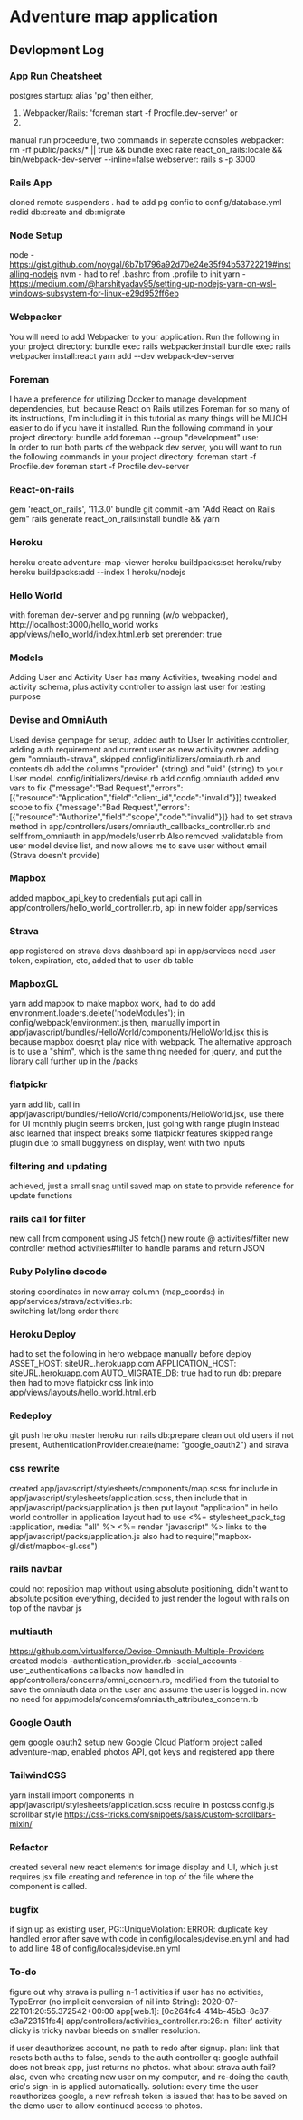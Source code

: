 # Adventure map application
## Devlopment Log

### App Run Cheatsheet
postgres startup: alias 'pg'
then either, 
1) Webpacker/Rails: 'foreman start -f Procfile.dev-server'
or 
2) 
manual run proceedure, two commands in seperate consoles
webpacker: rm -rf public/packs/* || true && bundle exec rake react_on_rails:locale && bin/webpack-dev-server --inline=false
webserver: rails s -p 3000
### Rails App
cloned remote
suspenders .
had to add pg confic to config/database.yml
redid db:create and db:migrate
### Node Setup
node - https://gist.github.com/noygal/6b7b1796a92d70e24e35f94b53722219#installing-nodejs
nvm - had to ref .bashrc from .profile to init
yarn - https://medium.com/@harshityadav95/setting-up-nodejs-yarn-on-wsl-windows-subsystem-for-linux-e29d952ff6eb
### Webpacker
You will need to add Webpacker to your application. Run the following in your project directory:
bundle exec rails webpacker:install
bundle exec rails webpacker:install:react
yarn add --dev webpack-dev-server
### Foreman
I have a preference for utilizing Docker to manage development dependencies, but, because React on Rails utilizes Foreman for so many of its instructions, I'm including it in this tutorial as many things will be MUCH easier to do if you have it installed.
Run the following command in your project directory:
bundle add foreman --group "development"
use:  
In order to run both parts of the webpack dev server, you will want to run the following commands in your project directory:
foreman start -f Procfile.dev
foreman start -f Procfile.dev-server
### React-on-rails
gem 'react_on_rails', '11.3.0'
bundle
git commit -am "Add React on Rails gem"
rails generate react_on_rails:install
bundle && yarn
### Heroku 
heroku create adventure-map-viewer
heroku buildpacks:set heroku/ruby
heroku buildpacks:add --index 1 heroku/nodejs
### Hello World
with foreman dev-server and pg running (w/o webpacker), http://localhost:3000/hello_world works
app/views/hello_world/index.html.erb set prerender: true
### Models
Adding User and Activity
User has many Activities, tweaking model and activity schema, plus activity controller to assign last user for testing purpose 
### Devise and OmniAuth
Used devise gempage for setup, added auth to User
In activities controller, adding auth requirement and current user as new activity owner.
adding gem "omniauth-strava", skipped config/initializers/omniauth.rb and contents
db add the columns "provider" (string) and "uid" (string) to your User model.
config/initializers/devise.rb add config.omniauth
added env vars to fix
{"message":"Bad Request","errors":[{"resource":"Application","field":"client_id","code":"invalid"}]}
tweaked scope to fix
{"message":"Bad Request","errors":[{"resource":"Authorize","field":"scope","code":"invalid"}]}
had to set strava method in app/controllers/users/omniauth_callbacks_controller.rb
and self.from_omniauth in app/models/user.rb
Also removed :validatable from user model devise list, and now allows me to save user without email (Strava doesn't provide) 
### Mapbox
added mapbox_api_key to credentials
put api call in app/controllers/hello_world_controller.rb, api in new folder app/services
### Strava
app registered on strava devs dashboard
api in app/services
need user token, expiration, etc, added that to user db table
### MapboxGL
yarn add mapbox
to make mapbox work, had to do add environment.loaders.delete('nodeModules'); in config/webpack/environment.js
then, manually import in app/javascript/bundles/HelloWorld/components/HelloWorld.jsx
this is because mapbox doesn;t play nice with webpack. The alternative approach is to use a "shim", which is the same thing needed for jquery, and put the library call further up in the /packs
### flatpickr
yarn add lib, call in app/javascript/bundles/HelloWorld/components/HelloWorld.jsx, use there for UI
monthly plugin seems broken, just going with range plugin instead
also learned that inspect breaks some flatpickr features
skipped range plugin due to small buggyness on display, went with two inputs
### filtering and updating 
achieved, just a small snag until saved map on state to provide reference for update functions
### rails call for filter
new call from component using JS fetch()
new route @ activities/filter
new controller method activities#filter to handle params and return JSON
### Ruby Polyline decode
storing coordinates in new array column (map_coords:) in app/services/strava/activities.rb:  
switching lat/long order there
### Heroku Deploy
had to set the following in hero webpage manually before deploy
ASSET_HOST: siteURL.herokuapp.com
APPLICATION_HOST: siteURL.herokuapp.com
AUTO_MIGRATE_DB: true
had to run db: prepare
then had to move flatpickr css link into app/views/layouts/hello_world.html.erb
### Redeploy
git push heroku master
heroku run rails db:prepare
clean out old users
if not present, AuthenticationProvider.create(name: "google_oauth2") and strava

### css rewrite
created app/javascript/stylesheets/components/map.scss
for include in app/javascript/stylesheets/application.scss, then include that in app/javascript/packs/application.js
then put layout "application" in hello world controller
in application layout had to use   <%= stylesheet_pack_tag :application, media: "all" %>
  <%= render "javascript" %> links to the app/javascript/packs/application.js
  also had to require("mapbox-gl/dist/mapbox-gl.css")
### rails navbar
could not reposition map without using absolute positioning, didn't want to absolute position everything, decided to just render the logout with rails on top of the navbar js
### multiauth
https://github.com/virtualforce/Devise-Omniauth-Multiple-Providers
created models
-authentication_provider.rb
-social_accounts
-user_authentications 
callbacks now handled in app/controllers/concerns/omni_concern.rb, modified from the tutorial to save the omniauth data on the user and assume the user is logged in. now no need for app/models/concerns/omniauth_attributes_concern.rb
### Google Oauth
gem google oauth2
setup new Google Cloud Platform project called adventure-map, enabled photos API, got keys and registered app there
### TailwindCSS
 yarn install
 import components in app/javascript/stylesheets/application.scss
 require in postcss.config.js
 scrollbar style https://css-tricks.com/snippets/sass/custom-scrollbars-mixin/
### Refactor
created several new react elements for image display and UI, which just requires jsx file creating and reference in top of the file where the component is called. 
### bugfix
if sign up as existing user, PG::UniqueViolation: ERROR: duplicate key
handled error after save with code in config/locales/devise.en.yml and had to add line 48 of config/locales/devise.en.yml



### To-do
figure out why strava is pulling n-1 activities
if user has no activities, TypeError (no implicit conversion of nil into String):
2020-07-22T01:20:55.372542+00:00 app[web.1]: [0c264fc4-414b-45b3-8c87-c3a723151fe4] app/controllers/activities_controller.rb:26:in `filter'
activity clicky is tricky
navbar bleeds on smaller resolution.

if user deauthorizes account, no path to redo after signup. plan: link that resets both auths to false, sends to the auth controller 
q: google authfail does not break app, just returns no photos. what about strava auth fail?  
also, even whe creating new user on my computer, and re-doing the oauth, eric's sign-in is applied automatically.
solution: every time the user reauthorizes google, a new refresh token is issued that has to be saved on the demo user to allow continued access to photos. 


